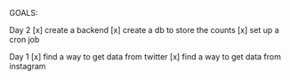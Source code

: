 GOALS:

Day 2
[x] create a backend
[x] create a db to store the counts
[x] set up a cron job

Day 1
[x] find a way to get data from twitter
[x] find a way to get data from instagram
